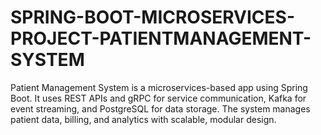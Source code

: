 # SPRING-BOOT-MICROSERVICES-PROJECT-PATIENTMANAGEMENT-SYSTEM
Patient Management System is a microservices-based app using Spring Boot. It uses REST APIs and gRPC for service communication, Kafka for event streaming, and PostgreSQL for data storage. The system manages patient data, billing, and analytics with scalable, modular design.
